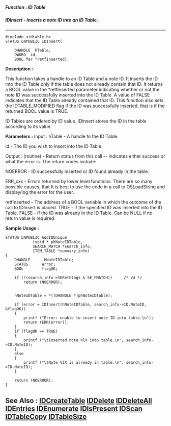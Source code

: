 ##### Function : ID Table
##### IDInsert - Inserts a note ID into an ID Table.
---
```
#include <idtable.h>
STATUS LNPUBLIC IDInsert(

	DHANDLE  hTable,
	DWORD  id,
	BOOL far *retfInserted);
```
**Description :**

This function takes a handle to an ID Table and a note ID. It inserts the ID 
into the ID Table only if the table does not already contain that ID.  It 
returns a BOOL value in the *retfInserted parameter indicating whether or not 
the note ID was successfully inserted into the ID Table.  A value of FALSE 
indicates that the ID Table already contained that ID.  This function also sets 
the IDTABLE_MODIFIED flag if the ID was successfully inserted, that is if the 
returned BOOL value is TRUE.    

ID Tables are ordered by ID value. IDInsert stores the ID in the table 
according to its value.

**Parameters :**
Input :
hTable  -  A handle to the ID Table.

id  -  The ID you wish to insert into the ID Table.

Output :
(routine)  -  Return status from this call -- indicates either success or what the error is. The return codes include:

NOERROR - ID successfully inserted or ID found already in the table.

ERR_xxx - Errors returned by lower level functions.  There are so many possible causes, that It is best to use the code in a call to OSLoadString and display/log the error for the user.


retfInserted  -  The address of a BOOL variable in which the outcome of the call to IDInsert is placed.  TRUE - if the specified ID was inserted into the ID Table.  FALSE - if the ID was already in the ID Table.  Can be NULL if no return value is required.


**Sample Usage :**
```
STATUS LNPUBLIC AddIDUnique    
            (void * phNoteIDTable, 
            SEARCH_MATCH *search_info, 
            ITEM_TABLE *summary_info)
{
    DHANDLE      hNoteIDTable;
    STATUS      error;
    BOOL        flagOK;

    if (!(search_info->SERetFlags & SE_FMATCH))     /* V4 */
        return (NOERROR);


    hNoteIDTable = *((DHANDLE *)phNoteIDTable);

    if (error = IDInsert(hNoteIDTable, search_info->ID.NoteID, &flagOK))
    {
        printf ("Error: unable to insert note ID into table.\n");
        return (ERR(error));
    }
    if (flagOK == TRUE)
    {
        printf ("\tInserted note %lX into table.\n", search_info->ID.NoteID);
    }
    else
    {
        printf ("\tNote %lX is already in table.\n", search_info->ID.NoteID);
    }

    return (NOERROR);
}
```
**See Also :**
[IDCreateTable](/reference/Func/IDCreateTable)
[IDDelete](/reference/Func/IDDelete)
[IDDeleteAll](/reference/Func/IDDeleteAll)
[IDEntries](/reference/Func/IDEntries)
[IDEnumerate](/reference/Func/IDEnumerate)
[IDIsPresent](/reference/Func/IDIsPresent)
[IDScan](/reference/Func/IDScan)
[IDTableCopy](/reference/Func/IDTableCopy)
[IDTableSize](/reference/Func/IDTableSize)
---
